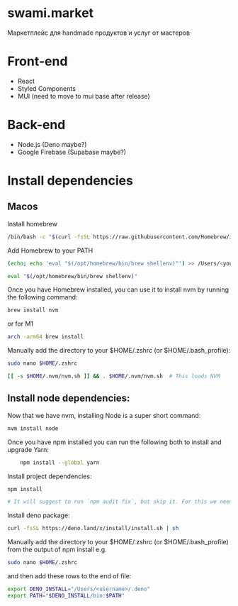 # swami.market
Маркетплейс для handmade продуктов и услуг от мастеров

# Front-end
- React
- Styled Components
- MUI (need to move to mui base after release)

# Back-end
- Node.js (Deno maybe?)
- Google Firebase (Supabase maybe?)

# Install dependencies

## Macos

Install homebrew
```sh
/bin/bash -c "$(curl -fsSL https://raw.githubusercontent.com/Homebrew/install/master/install.sh)"
```

Add Homebrew to your PATH
```sh
(echo; echo 'eval "$(/opt/homebrew/bin/brew shellenv)"') >> /Users/<your_username>/.zprofile

eval "$(/opt/homebrew/bin/brew shellenv)"
```

Once you have Homebrew installed, you can use it to install nvm by running the following command:
```sh
brew install nvm
```
or for M1
```sh
arch -arm64 brew install
```

Manually add the directory to your $HOME/.zshrc (or $HOME/.bash_profile):
```sh
sudo nano $HOME/.zshrc
```
```sh
[[ -s $HOME/.nvm/nvm.sh ]] && . $HOME/.nvm/nvm.sh  # This loads NVM
```

## Install node dependencies:

Now that we have nvm, installing Node is a super short command:
```sh
nvm install node
```

Once you have npm installed you can run the following both to install and upgrade Yarn:
```sh
    npm install --global yarn
```

Install project dependencies: 
```sh
npm install

# It will suggest to run `npm audit fix`, but skip it. For this we need to fix package.json.
```

Install deno package:
```sh
curl -fsSL https://deno.land/x/install/install.sh | sh
```

Manually add the directory to your $HOME/.zshrc (or $HOME/.bash_profile) from the output of npm install e.g.
```sh
sudo nano $HOME/.zshrc
```

and then add these rows to the end of file:
```sh
export DENO_INSTALL="/Users/<username>/.deno"
export PATH="$DENO_INSTALL/bin:$PATH"
```
